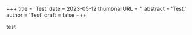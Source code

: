 +++
title = 'Test'
date = 2023-05-12
thumbnailURL = ''
abstract = 'Test.'
author = 'Test'
draft = false
+++

test
